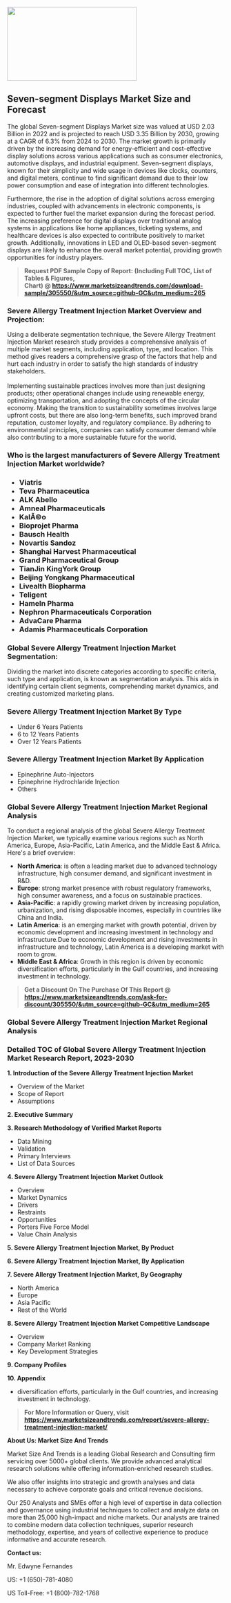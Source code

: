 <p><img class="alignnone size-medium wp-image-20088" src="https://ffe5etoiles.com/wp-content/uploads/2024/12/MST1-300x171.png" alt="" width="300" height="171" /></p><h2>Seven-segment Displays Market Size and Forecast</h2><p>The global Seven-segment Displays Market size was valued at USD 2.03 Billion in 2022 and is projected to reach USD 3.35 Billion by 2030, growing at a CAGR of 6.3% from 2024 to 2030. The market growth is primarily driven by the increasing demand for energy-efficient and cost-effective display solutions across various applications such as consumer electronics, automotive displays, and industrial equipment. Seven-segment displays, known for their simplicity and wide usage in devices like clocks, counters, and digital meters, continue to find significant demand due to their low power consumption and ease of integration into different technologies.</p><p>Furthermore, the rise in the adoption of digital solutions across emerging industries, coupled with advancements in electronic components, is expected to further fuel the market expansion during the forecast period. The increasing preference for digital displays over traditional analog systems in applications like home appliances, ticketing systems, and healthcare devices is also expected to contribute positively to market growth. Additionally, innovations in LED and OLED-based seven-segment displays are likely to enhance the overall market potential, providing growth opportunities for industry players.</p></p><blockquote id="" class=""><strong>Request PDF Sample Copy of Report: (Including Full TOC, List of Tables &amp; Figures, Chart)&nbsp;@&nbsp;<strong><a href="https://www.marketsizeandtrends.com/download-sample/305550/&utm_source=github-GC&utm_medium=265" target="_blank">https://www.marketsizeandtrends.com/download-sample/305550/&utm_source=github-GC&utm_medium=265</a></strong></strong></blockquote><h3 id="" class="">Severe Allergy Treatment Injection Market&nbsp;Overview and Projection:</h3><p id="" class="">Using a deliberate segmentation technique, the Severe Allergy Treatment Injection Market research study provides a comprehensive analysis of multiple market segments, including application, type, and location. This method gives readers a comprehensive grasp of the factors that help and hurt each industry in order to satisfy the high standards of industry stakeholders. <br /> <br />Implementing sustainable practices involves more than just designing products; other operational changes include using renewable energy, optimizing transportation, and adopting the concepts of the circular economy. Making the transition to sustainability sometimes involves large upfront costs, but there are also long-term benefits, such improved brand reputation, customer loyalty, and regulatory compliance. By adhering to environmental principles, companies can satisfy consumer demand while also contributing to a more sustainable future for the world.</p><h3 id="" class="">Who is the largest manufacturers of&nbsp;Severe Allergy Treatment Injection Market worldwide?</h3><h3 class=""><p><ul><li>Viatris </li><li> Teva Pharmaceutica </li><li> ALK Abello </li><li> Amneal Pharmaceuticals </li><li> KalÃ©o </li><li> Bioprojet Pharma </li><li> Bausch Health </li><li> Novartis Sandoz </li><li> Shanghai Harvest Pharmaceutical </li><li> Grand Pharmaceutical Group </li><li> TianJin KingYork Group </li><li> Beijing Yongkang Pharmaceutical </li><li> Livealth Biopharma </li><li> Teligent </li><li> Hameln Pharma </li><li> Nephron Pharmaceuticals Corporation </li><li> AdvaCare Pharma </li><li> Adamis Pharmaceuticals Corporation</li></ul></p></h3><h3 id="" class="">Global&nbsp;Severe Allergy Treatment Injection Market Segmentation:</h3><p id="" class="">Dividing the market into discrete categories according to specific criteria, such type and application, is known as segmentation analysis. This aids in identifying certain client segments, comprehending market dynamics, and creating customized marketing plans.</p><h3 id="" class="">Severe Allergy Treatment Injection Market&nbsp;By Type</h3><p><p><ul><li>Under 6 Years Patients</li><li> 6 to 12 Years Patients</li><li> Over 12 Years Patients</p></li></ul></p></p><h3 id="" class="">Severe Allergy Treatment Injection Market&nbsp;By Application</h3><p class=""><p><ul><li>Epinephrine Auto-Injectors</li><li> Epinephrine Hydrochlaride Injection</li><li> Others</li></ul></p></p><h3 id="" class="">Global Severe Allergy Treatment Injection Market Regional Analysis</h3><p id="" class="">To conduct a regional analysis of the global Severe Allergy Treatment Injection Market, we typically examine various regions such as North America, Europe, Asia-Pacific, Latin America, and the Middle East &amp; Africa. Here's a brief overview:</p><ul><li><strong>North America</strong>: is often a leading market due to advanced technology infrastructure, high consumer demand, and significant investment in R&amp;D.</li><li><strong>Europe</strong>: strong market presence with robust regulatory frameworks, high consumer awareness, and a focus on sustainable practices.</li><li><strong>Asia-Pacific</strong>: a rapidly growing market driven by increasing population, urbanization, and rising disposable incomes, especially in countries like China and India.</li><li><strong>Latin America</strong>: is an emerging market with growth potential, driven by economic development and increasing investment in technology and infrastructure.Due to economic development and rising investments in infrastructure and technology, Latin America is a developing market with room to grow.</li><li><strong>Middle East &amp; Africa</strong>: Growth in this region is driven by economic diversification efforts, particularly in the Gulf countries, and increasing investment in technology.</li></ul><blockquote id="" class=""><strong>Get a Discount On The Purchase Of This Report @ <strong><a href="https://www.marketsizeandtrends.com/ask-for-discount/305550/&utm_source=github-GC&utm_medium=265" target="_blank">https://www.marketsizeandtrends.com/ask-for-discount/305550/&utm_source=github-GC&utm_medium=265</a></strong></strong></blockquote><h3 id="" class="">Global Severe Allergy Treatment Injection Market Regional Analysis</h3><h3 id="" class="">Detailed TOC of Global Severe Allergy Treatment Injection Market Research Report, 2023-2030</h3><p id="" class=""><strong>1. Introduction of the Severe Allergy Treatment Injection Market</strong></p><ul><li>Overview of the Market</li><li>Scope of Report</li><li>Assumptions</li></ul><p id="" class=""><strong>2. Executive Summary</strong></p><p id="" class=""><strong>3. Research Methodology of Verified Market Reports</strong></p><ul><li>Data Mining</li><li>Validation</li><li>Primary Interviews</li><li>List of Data Sources</li></ul><p id="" class=""><strong>4. Severe Allergy Treatment Injection Market Outlook</strong></p><ul><li>Overview</li><li>Market Dynamics</li><li>Drivers</li><li>Restraints</li><li>Opportunities</li><li>Porters Five Force Model</li><li>Value Chain Analysis</li></ul><p id="" class=""><strong>5. Severe Allergy Treatment Injection Market, By Product</strong></p><p id="" class=""><strong>6. Severe Allergy Treatment Injection Market, By Application</strong></p><p id="" class=""><strong>7. Severe Allergy Treatment Injection Market, By Geography</strong></p><ul><li>North America</li><li>Europe</li><li>Asia Pacific</li><li>Rest of the World</li></ul><p id="" class=""><strong>8. Severe Allergy Treatment Injection Market Competitive Landscape</strong></p><ul><li>Overview</li><li>Company Market Ranking</li><li>Key Development Strategies</li></ul><p id="" class=""><strong>9. Company Profiles</strong></p><p id="" class=""><strong>10. Appendix</strong></p><ul><li>diversification efforts, particularly in the Gulf countries, and increasing investment in technology.</li></ul><blockquote id="" class=""><strong>For More Information or Query, visit <strong><strong><a href="https://www.marketsizeandtrends.com/report/severe-allergy-treatment-injection-market/" target="_blank">https://www.marketsizeandtrends.com/report/severe-allergy-treatment-injection-market/</a></strong></strong></strong></blockquote><p id="" class=""><strong>About Us: Market Size And Trends</strong></p><p id="" class="">Market Size And Trends is a leading Global Research and Consulting firm servicing over 5000+ global clients. We provide advanced analytical research solutions while offering information-enriched research studies.</p><p id="" class="">We also offer insights into strategic and growth analyses and data necessary to achieve corporate goals and critical revenue decisions.</p><p id="" class="">Our 250 Analysts and SMEs offer a high level of expertise in data collection and governance using industrial techniques to collect and analyze data on more than 25,000 high-impact and niche markets. Our analysts are trained to combine modern data collection techniques, superior research methodology, expertise, and years of collective experience to produce informative and accurate research.</p><p id="" class=""><strong>Contact us:</strong></p><p id="" class="">Mr. Edwyne Fernandes</p><p id="" class="">US: +1 (650)-781-4080</p><p id="" class="">US Toll-Free: +1 (800)-782-1768</p>
